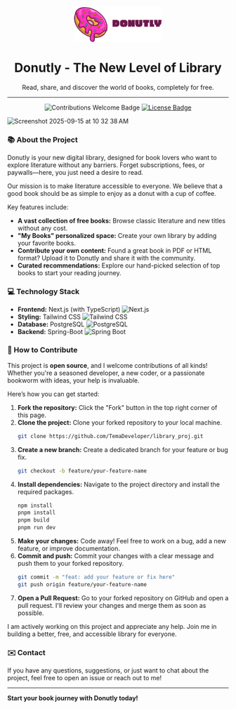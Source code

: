 <div align="center">
  <img src="frontend/public/assets/logo.png" alt="Donutly Logo" width="200"/>
  <h1>Donutly - The New Level of Library</h1>
  <p>Read, share, and discover the world of books, completely for free.</p>
</div>

---

<p align="center">
  <img src="https://img.shields.io/badge/contributions-welcome-brightgreen.svg" alt="Contributions Welcome Badge"/>
  <a href="https://opensource.org/licenses/MIT">
    <img src="https://img.shields.io/badge/License-MIT-yellow.svg" alt="License Badge"/>
  </a>
</p>

<img width="1747" height="936" alt="Screenshot 2025-09-15 at 10 32 38 AM" src="https://github.com/user-attachments/assets/1604a8dd-f36c-40a9-b476-e53a034231c9" />


### 📚 About the Project

Donutly is your new digital library, designed for book lovers who want to explore literature without any barriers. Forget subscriptions, fees, or paywalls—here, you just need a desire to read.

Our mission is to make literature accessible to everyone. We believe that a good book should be as simple to enjoy as a donut with a cup of coffee.

Key features include:
* **A vast collection of free books:** Browse classic literature and new titles without any cost.
* **"My Books" personalized space:** Create your own library by adding your favorite books.
* **Contribute your own content:** Found a great book in PDF or HTML format? Upload it to Donutly and share it with the community.
* **Curated recommendations:** Explore our hand-picked selection of top books to start your reading journey.

### 💻 Technology Stack

* **Frontend:** Next.js (with TypeScript) ![Next.js](https://img.shields.io/badge/next.js-000000?style=for-the-badge&logo=next.js&logoColor=white)
* **Styling:** Tailwind CSS ![Tailwind CSS](https://img.shields.io/badge/tailwindcss-%2338B2AC.svg?style=for-the-badge&logo=tailwind-css&logoColor=white)
* **Database:** PostgreSQL ![PostgreSQL](https://img.shields.io/badge/PostgreSQL-316192?style=for-the-badge&logo=postgresql&logoColor=white)
* **Backend:** Spring-Boot ![Spring Boot](https://img.shields.io/badge/Spring%20Boot-2.7.5-6DB33F?logo=spring&logoColor=fff)

### 🤝 How to Contribute

This project is **open source**, and I welcome contributions of all kinds! Whether you're a seasoned developer, a new coder, or a passionate bookworm with ideas, your help is invaluable.

Here’s how you can get started:

1.  **Fork the repository:** Click the "Fork" button in the top right corner of this page.
2.  **Clone the project:** Clone your forked repository to your local machine.
    ```bash
    git clone https://github.com/TemaDeveloper/library_proj.git
    ```
3.  **Create a new branch:** Create a dedicated branch for your feature or bug fix.
    ```bash
    git checkout -b feature/your-feature-name
    ```
4.  **Install dependencies:** Navigate to the project directory and install the required packages.
    ```bash
    npm install
    pnpm install
    pnpm build
    pnpm run dev
    ```
5.  **Make your changes:** Code away! Feel free to work on a bug, add a new feature, or improve documentation.
6.  **Commit and push:** Commit your changes with a clear message and push them to your forked repository.
    ```bash
    git commit -m "feat: add your feature or fix here"
    git push origin feature/your-feature-name
    ```
7.  **Open a Pull Request:** Go to your forked repository on GitHub and open a pull request. I'll review your changes and merge them as soon as possible.

I am actively working on this project and appreciate any help. Join me in building a better, free, and accessible library for everyone.

### ✉️ Contact

If you have any questions, suggestions, or just want to chat about the project, feel free to open an issue or reach out to me!

---

**Start your book journey with Donutly today!**
